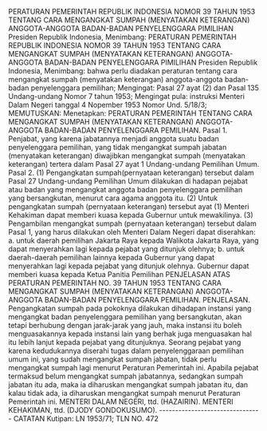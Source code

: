  PERATURAN PEMERINTAH REPUBLIK INDONESIA NOMOR 39 TAHUN 1953 TENTANG CARA MENGANGKAT SUMPAH (MENYATAKAN KETERANGAN) ANGGOTA-ANGGOTA BADAN-BADAN PENYELENGGARA PIMILIHAN Presiden Republik Indonesia, Menimbang: PERATURAN PEMERINTAH REPUBLIK INDONESIA NOMOR 39 TAHUN 1953 TENTANG CARA MENGANGKAT SUMPAH (MENYATAKAN KETERANGAN) ANGGOTA-ANGGOTA BADAN-BADAN PENYELENGGARA PIMILIHAN Presiden Republik Indonesia, Menimbang: bahwa perlu diadakan peraturan tentang cara mengangkat sumpah (menyatakan keterangan) anggota-anggota badan-badan penyelenggara pemilihan;
Mengingat:
 Pasal 27 ayat (2) dan Pasal 135 Undang-undang Nomor 7 tahun 1953; Mengingat pula: instruksi Menteri Dalam Negeri tanggal 4 Nopember 1953 Nomor Und. 5/18/3;
MEMUTUSKAN:
 Menetapkan: PERATURAN PEMERINTAH TENTANG CARA MENGANGKAT SUMPAH (MENYATAKAN KETERANGAN) ANGGOTA-ANGGOTA BADAN-BADAN PENYELENGGARA PEMILIHAN. Pasal 1. Penjabat, yang karena jabatannya menjadi anggota suatu badan penyelenggara pemilihan, yang tidak mengangkat sumpah jabatan (menyatakan keterangan) diwajibkan mengangkat sumpah (menyatakan keterangan) tertera dalam Pasal 27 ayat 1 Undang-undang Pemilihan Umum. Pasal 2. (1) Pengangkatan sumpah(pernyataan keterangan) tersebut dalam Pasal 27 Undang-undang Pemilihan Umum dilakukan di hadapan pejabat atau badan yang mengangkat anggota badan penyelenggara pemilihan yang bersangkutan, menurut cara agama anggota itu. (2) Untuk pengangkatan sumpah (pernyataan keterangan) tersebut ayat (1) Menteri Kehakiman dapat memberi kuasa kepada Gubernur untuk mewakilinya. (3) Pengambilan mengangkat sumpah (pernyataan keterangan) tersebut dalam Pasal 1, yang harus dilakukan oleh Menteri Dalam Negeri dapat diserahkan:
a. untuk daerah pemilihan Jakarta Raya kepada Walikota Jakarta Raya, yang dapat menyerahkan lagi kepada pejabat yang ditunjuk olehnya;
b. untuk daerah-daerah pemilihan lainnya kepada Gubernur yang dapat menyerahkan lagi kepada pejabat yang ditunjuk olehnya. Gubernur dapat memberi kuasa kepada Ketua Panitia Pemilihan PENJELASAN ATAS PERATURAN PEMERINTAH NO. 39 TAHUN 1953 TENTANG CARA MENGANGKAT SUMPAH (MENYATAKAN KETERANGAN) ANGGOTA-ANGGOTA BADAN-BADAN PENYELENGGARA PEMILIHAN. PENJELASAN. Pengangkatan sumpah pada pokoknya dilakukan dihadapan instansi yang mengangkat badan penyelenggara pemilihan yang bersangkutan, akan tetapi berhubung dengan jarak-jarak yang jauh, maka instansi itu boleh menguasakannya kepada instansi lain yang berhak juga menguasakan hal itu lebih lanjut kepada pejabat yang ditunjuknya. Seorang pejabat yang karena kedudukannya diserahi tugas dalam penyelenggaraan pemilihan umum ini, yang sudah mengangkat sumpah jabatan, tidak perlu mengangkat sumpah lagi menurut Peraturan Pemerintah ini. Apabila pejabat termaksud belum mengangkat sumpah jabatannya, sedangkan sumpah jabatan itu ada, maka ia diharuskan mengangkat sumpah jabatan itu, dan kalau tidak ada, ia diharuskan mengangkat sumpah menurut Peraturan Pemerintah ini. MENTERI DALAM NEGERI, ttd. (HAZAIRIN). MENTERI KEHAKIMAN, ttd. (DJODY GONDOKUSUMO). -------------------------------- CATATAN Kutipan: LN 1953/71; TLN NO. 472